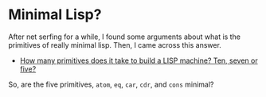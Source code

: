 # Minimal Lisp?

After net serfing for a while, I found some arguments
about what is the primitives of really minimal lisp.
Then, I came across this answer.

- [How many primitives does it take to build a LISP machine? Ten, seven or five?](http://stackoverflow.com/questions/3482389/how-many-primitives-does-it-take-to-build-a-lisp-machine-ten-seven-or-five)

So, are the five primitives, `atom`, `eq`, `car`, `cdr`, and `cons` minimal?
